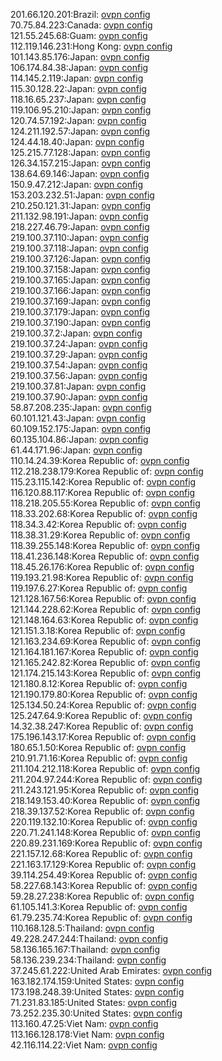 201.66.120.201:Brazil: [ovpn config](vpn/201_66_120_201.ovpn)  
70.75.84.223:Canada: [ovpn config](vpn/70_75_84_223.ovpn)  
121.55.245.68:Guam: [ovpn config](vpn/121_55_245_68.ovpn)  
112.119.146.231:Hong Kong: [ovpn config](vpn/112_119_146_231.ovpn)  
101.143.85.176:Japan: [ovpn config](vpn/101_143_85_176.ovpn)  
106.174.84.38:Japan: [ovpn config](vpn/106_174_84_38.ovpn)  
114.145.2.119:Japan: [ovpn config](vpn/114_145_2_119.ovpn)  
115.30.128.22:Japan: [ovpn config](vpn/115_30_128_22.ovpn)  
118.16.65.237:Japan: [ovpn config](vpn/118_16_65_237.ovpn)  
119.106.95.210:Japan: [ovpn config](vpn/119_106_95_210.ovpn)  
120.74.57.192:Japan: [ovpn config](vpn/120_74_57_192.ovpn)  
124.211.192.57:Japan: [ovpn config](vpn/124_211_192_57.ovpn)  
124.44.18.40:Japan: [ovpn config](vpn/124_44_18_40.ovpn)  
125.215.77.128:Japan: [ovpn config](vpn/125_215_77_128.ovpn)  
126.34.157.215:Japan: [ovpn config](vpn/126_34_157_215.ovpn)  
138.64.69.146:Japan: [ovpn config](vpn/138_64_69_146.ovpn)  
150.9.47.212:Japan: [ovpn config](vpn/150_9_47_212.ovpn)  
153.203.232.51:Japan: [ovpn config](vpn/153_203_232_51.ovpn)  
210.250.121.31:Japan: [ovpn config](vpn/210_250_121_31.ovpn)  
211.132.98.191:Japan: [ovpn config](vpn/211_132_98_191.ovpn)  
218.227.46.79:Japan: [ovpn config](vpn/218_227_46_79.ovpn)  
219.100.37.110:Japan: [ovpn config](vpn/219_100_37_110.ovpn)  
219.100.37.118:Japan: [ovpn config](vpn/219_100_37_118.ovpn)  
219.100.37.126:Japan: [ovpn config](vpn/219_100_37_126.ovpn)  
219.100.37.158:Japan: [ovpn config](vpn/219_100_37_158.ovpn)  
219.100.37.165:Japan: [ovpn config](vpn/219_100_37_165.ovpn)  
219.100.37.166:Japan: [ovpn config](vpn/219_100_37_166.ovpn)  
219.100.37.169:Japan: [ovpn config](vpn/219_100_37_169.ovpn)  
219.100.37.179:Japan: [ovpn config](vpn/219_100_37_179.ovpn)  
219.100.37.190:Japan: [ovpn config](vpn/219_100_37_190.ovpn)  
219.100.37.2:Japan: [ovpn config](vpn/219_100_37_2.ovpn)  
219.100.37.24:Japan: [ovpn config](vpn/219_100_37_24.ovpn)  
219.100.37.29:Japan: [ovpn config](vpn/219_100_37_29.ovpn)  
219.100.37.54:Japan: [ovpn config](vpn/219_100_37_54.ovpn)  
219.100.37.56:Japan: [ovpn config](vpn/219_100_37_56.ovpn)  
219.100.37.81:Japan: [ovpn config](vpn/219_100_37_81.ovpn)  
219.100.37.90:Japan: [ovpn config](vpn/219_100_37_90.ovpn)  
58.87.208.235:Japan: [ovpn config](vpn/58_87_208_235.ovpn)  
60.101.121.43:Japan: [ovpn config](vpn/60_101_121_43.ovpn)  
60.109.152.175:Japan: [ovpn config](vpn/60_109_152_175.ovpn)  
60.135.104.86:Japan: [ovpn config](vpn/60_135_104_86.ovpn)  
61.44.171.96:Japan: [ovpn config](vpn/61_44_171_96.ovpn)  
110.14.24.39:Korea Republic of: [ovpn config](vpn/110_14_24_39.ovpn)  
112.218.238.179:Korea Republic of: [ovpn config](vpn/112_218_238_179.ovpn)  
115.23.115.142:Korea Republic of: [ovpn config](vpn/115_23_115_142.ovpn)  
116.120.88.117:Korea Republic of: [ovpn config](vpn/116_120_88_117.ovpn)  
118.218.205.55:Korea Republic of: [ovpn config](vpn/118_218_205_55.ovpn)  
118.33.202.68:Korea Republic of: [ovpn config](vpn/118_33_202_68.ovpn)  
118.34.3.42:Korea Republic of: [ovpn config](vpn/118_34_3_42.ovpn)  
118.38.31.29:Korea Republic of: [ovpn config](vpn/118_38_31_29.ovpn)  
118.39.255.148:Korea Republic of: [ovpn config](vpn/118_39_255_148.ovpn)  
118.41.236.148:Korea Republic of: [ovpn config](vpn/118_41_236_148.ovpn)  
118.45.26.176:Korea Republic of: [ovpn config](vpn/118_45_26_176.ovpn)  
119.193.21.98:Korea Republic of: [ovpn config](vpn/119_193_21_98.ovpn)  
119.197.6.27:Korea Republic of: [ovpn config](vpn/119_197_6_27.ovpn)  
121.128.167.56:Korea Republic of: [ovpn config](vpn/121_128_167_56.ovpn)  
121.144.228.62:Korea Republic of: [ovpn config](vpn/121_144_228_62.ovpn)  
121.148.164.63:Korea Republic of: [ovpn config](vpn/121_148_164_63.ovpn)  
121.151.3.18:Korea Republic of: [ovpn config](vpn/121_151_3_18.ovpn)  
121.163.234.69:Korea Republic of: [ovpn config](vpn/121_163_234_69.ovpn)  
121.164.181.167:Korea Republic of: [ovpn config](vpn/121_164_181_167.ovpn)  
121.165.242.82:Korea Republic of: [ovpn config](vpn/121_165_242_82.ovpn)  
121.174.215.143:Korea Republic of: [ovpn config](vpn/121_174_215_143.ovpn)  
121.180.8.12:Korea Republic of: [ovpn config](vpn/121_180_8_12.ovpn)  
121.190.179.80:Korea Republic of: [ovpn config](vpn/121_190_179_80.ovpn)  
125.134.50.24:Korea Republic of: [ovpn config](vpn/125_134_50_24.ovpn)  
125.247.64.9:Korea Republic of: [ovpn config](vpn/125_247_64_9.ovpn)  
14.32.38.247:Korea Republic of: [ovpn config](vpn/14_32_38_247.ovpn)  
175.196.143.17:Korea Republic of: [ovpn config](vpn/175_196_143_17.ovpn)  
180.65.1.50:Korea Republic of: [ovpn config](vpn/180_65_1_50.ovpn)  
210.91.71.16:Korea Republic of: [ovpn config](vpn/210_91_71_16.ovpn)  
211.104.212.118:Korea Republic of: [ovpn config](vpn/211_104_212_118.ovpn)  
211.204.97.244:Korea Republic of: [ovpn config](vpn/211_204_97_244.ovpn)  
211.243.121.95:Korea Republic of: [ovpn config](vpn/211_243_121_95.ovpn)  
218.149.153.40:Korea Republic of: [ovpn config](vpn/218_149_153_40.ovpn)  
218.39.137.52:Korea Republic of: [ovpn config](vpn/218_39_137_52.ovpn)  
220.119.132.10:Korea Republic of: [ovpn config](vpn/220_119_132_10.ovpn)  
220.71.241.148:Korea Republic of: [ovpn config](vpn/220_71_241_148.ovpn)  
220.89.231.169:Korea Republic of: [ovpn config](vpn/220_89_231_169.ovpn)  
221.157.12.68:Korea Republic of: [ovpn config](vpn/221_157_12_68.ovpn)  
221.163.17.129:Korea Republic of: [ovpn config](vpn/221_163_17_129.ovpn)  
39.114.254.49:Korea Republic of: [ovpn config](vpn/39_114_254_49.ovpn)  
58.227.68.143:Korea Republic of: [ovpn config](vpn/58_227_68_143.ovpn)  
59.28.27.238:Korea Republic of: [ovpn config](vpn/59_28_27_238.ovpn)  
61.105.141.3:Korea Republic of: [ovpn config](vpn/61_105_141_3.ovpn)  
61.79.235.74:Korea Republic of: [ovpn config](vpn/61_79_235_74.ovpn)  
110.168.128.5:Thailand: [ovpn config](vpn/110_168_128_5.ovpn)  
49.228.247.244:Thailand: [ovpn config](vpn/49_228_247_244.ovpn)  
58.136.165.167:Thailand: [ovpn config](vpn/58_136_165_167.ovpn)  
58.136.239.234:Thailand: [ovpn config](vpn/58_136_239_234.ovpn)  
37.245.61.222:United Arab Emirates: [ovpn config](vpn/37_245_61_222.ovpn)  
163.182.174.159:United States: [ovpn config](vpn/163_182_174_159.ovpn)  
173.198.248.39:United States: [ovpn config](vpn/173_198_248_39.ovpn)  
71.231.83.185:United States: [ovpn config](vpn/71_231_83_185.ovpn)  
73.252.235.30:United States: [ovpn config](vpn/73_252_235_30.ovpn)  
113.160.47.25:Viet Nam: [ovpn config](vpn/113_160_47_25.ovpn)  
113.166.128.178:Viet Nam: [ovpn config](vpn/113_166_128_178.ovpn)  
42.116.114.22:Viet Nam: [ovpn config](vpn/42_116_114_22.ovpn)  
